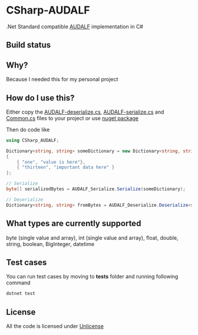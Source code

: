 # CSharp-AUDALF
.Net Standard compatible [AUDALF](https://github.com/mcraiha/AUDALF) implementation in C#

## Build status

## Why?

Because I needed this for my personal project

## How do I use this?

Either copy the [AUDALF-deserialize.cs](src/AUDALF-deserialize.cs), [AUDALF-serialize.cs](src/AUDALF-serialize.cs) and [Common.cs](src/Common.cs) files to your project or use [nuget package](https://www.nuget.org/packages/LibAUDALF/) 

Then do code like
```csharp
using CSharp_AUDALF;

Dictionary<string, string> someDictionary = new Dictionary<string, string>()
{
    { "one", "value is here"},
    { "thirteen", "important data here" }
};

// Serialize
byte[] serializedBytes = AUDALF_Serialize.Serialize(someDictionary);

// Deserialize
Dictionary<string, string> fromBytes = AUDALF_Deserialize.Deserialize<string, string>(serializedBytes);

```

## What types are currently supported

byte (single value and array), int (single value and array), float, double, string, boolean, BigInteger, datetime

## Test cases

You can run test cases by moving to **tests** folder and running following command
```bash
dotnet test
```

## License

All the code is licensed under [Unlicense](LICENSE)